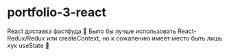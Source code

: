 # portfolio-3-react
React доставка фастфуда 🍔
Было бы лучше использовать React-Redux/Redux или createContext, но к сожалению имеет место быть лишь хук useState 🙂
